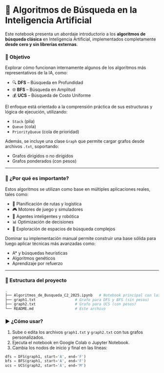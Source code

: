 # 🧠 Algoritmos de Búsqueda en la Inteligencia Artificial

Este notebook presenta un abordaje introductorio a los **algoritmos de búsqueda clásica** en Inteligencia Artificial, implementados completamente **desde cero y sin librerías externas**.

### 📌 Objetivo

Explorar cómo funcionan internamente algunos de los algoritmos más representativos de la IA, como:

- 🔍 **DFS** – Búsqueda en Profundidad  
- 🌐 **BFS** – Búsqueda en Amplitud  
- 💰 **UCS** – Búsqueda de Costo Uniforme  

El enfoque está orientado a la comprensión práctica de sus estructuras y lógica de ejecución, utilizando:

- `Stack` (pila)
- `Queue` (cola)
- `PriorityQueue` (cola de prioridad)

Además, se incluye una clase `Graph` que permite cargar grafos desde archivos `.txt`, soportando:
- Grafos dirigidos o no dirigidos
- Grafos ponderados (con pesos)

---

### 🧪 ¿Por qué es importante?

Estos algoritmos se utilizan como base en múltiples aplicaciones reales, tales como:

- 🚗 Planificación de rutas y logística
- 🎮 Motores de juego y simuladores
- 🤖 Agentes inteligentes y robótica
- 📊 Optimización de decisiones
- 🔎 Exploración de espacios de búsqueda complejos

Dominar su implementación manual permite construir una base sólida para luego aplicar técnicas más avanzadas como:
- A* y búsquedas heurísticas
- Algoritmos genéticos
- Aprendizaje por refuerzo

---

### 📂 Estructura del proyecto

```bash
.
├── Algoritmos_de_Busqueda_C2_2025.ipynb   # Notebook principal con las clases y pruebas
├── graph1.txt                  # Grafo para DFS y BFS (sin pesos)
├── graph2.txt                  # Grafo para UCS (con pesos)
└── README.md                   # Este archivo

```

### ▶️ ¿Cómo usar?

1. Sube o edita los archivos `graph1.txt` y `graph2.txt` con tus grafos personalizados.
2. Ejecuta el notebook en Google Colab o Jupyter Notebook.
3. Cambia los nodos de inicio y final en las líneas:

```python
dfs = DFS(graph1, start='A', end='F')
bfs = BFS(graph1, start='A', end='F')
ucs = UCS(graph2, start='A', end='M')
```
